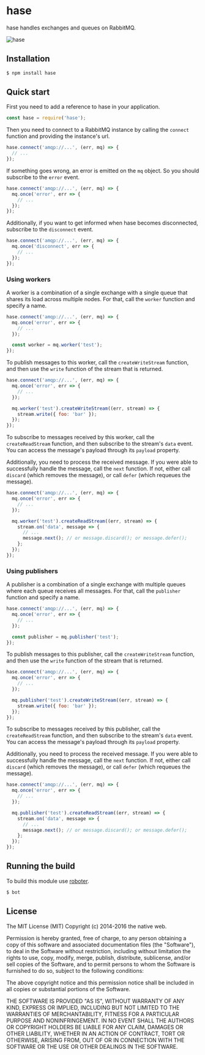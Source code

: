 # hase

hase handles exchanges and queues on RabbitMQ.

![hase](https://github.com/thenativeweb/hase/raw/master/images/logo.jpg "hase")

## Installation

```bash
$ npm install hase
```

## Quick start

First you need to add a reference to hase in your application.

```javascript
const hase = require('hase');
```

Then you need to connect to a RabbitMQ instance by calling the `connect` function and providing the instance's url.

```javascript
hase.connect('amqp://...', (err, mq) => {
  // ...
});
```

If something goes wrong, an error is emitted on the `mq` object. So you should subscribe to the `error` event.

```javascript
hase.connect('amqp://...', (err, mq) => {
  mq.once('error', err => {
    // ...
  });
});
```

Additionally, if you want to get informed when hase becomes disconnected, subscribe to the `disconnect` event.

```javascript
hase.connect('amqp://...', (err, mq) => {
  mq.once('disconnect', err => {
    // ...
  });
});
```

### Using workers

A worker is a combination of a single exchange with a single queue that shares its load across multiple nodes. For that, call the `worker` function and specify a name.

```javascript
hase.connect('amqp://...', (err, mq) => {
  mq.once('error', err => {
    // ...
  });

  const worker = mq.worker('test');
});
```

To publish messages to this worker, call the `createWriteStream` function, and then use the `write` function of the stream that is returned.

```javascript
hase.connect('amqp://...', (err, mq) => {
  mq.once('error', err => {
    // ...
  });

  mq.worker('test').createWriteStream((err, stream) => {
    stream.write({ foo: 'bar' });
  });
});
```

To subscribe to messages received by this worker, call the `createReadStream` function, and then subscribe to the stream's `data` event. You can access the message's payload through its `payload` property.

Additionally, you need to process the received message. If you were able to successfully handle the message, call the `next` function. If not, either call `discard` (which removes the message), or call `defer` (which requeues the message).

```javascript
hase.connect('amqp://...', (err, mq) => {
  mq.once('error', err => {
    // ...
  });

  mq.worker('test').createReadStream((err, stream) => {
    stream.on('data', message => {
      // ...
      message.next(); // or message.discard(); or message.defer();
    };
  });
});
```

### Using publishers

A publisher is a combination of a single exchange with multiple queues where each queue receives all messages. For that, call the `publisher` function and specify a name.

```javascript
hase.connect('amqp://...', (err, mq) => {
  mq.once('error', err => {
    // ...
  });

  const publisher = mq.publisher('test');
});
```

To publish messages to this publisher, call the `createWriteStream` function, and then use the `write` function of the stream that is returned.

```javascript
hase.connect('amqp://...', (err, mq) => {
  mq.once('error', err => {
    // ...
  });

  mq.publisher('test').createWriteStream((err, stream) => {
    stream.write({ foo: 'bar' });
  });
});
```

To subscribe to messages received by this publisher, call the `createReadStream` function, and then subscribe to the stream's `data` event. You can access the message's payload through its `payload` property.

Additionally, you need to process the received message. If you were able to successfully handle the message, call the `next` function. If not, either call `discard` (which removes the message), or call `defer` (which requeues the message).

```javascript
hase.connect('amqp://...', (err, mq) => {
  mq.once('error', err => {
    // ...
  });

  mq.publisher('test').createReadStream((err, stream) => {
    stream.on('data', message => {
      // ...
      message.next(); // or message.discard(); or message.defer();
    };
  });
});
```

## Running the build

To build this module use [roboter](https://www.npmjs.com/package/roboter).

```bash
$ bot
```

## License

The MIT License (MIT)
Copyright (c) 2014-2016 the native web.

Permission is hereby granted, free of charge, to any person obtaining a copy of this software and associated documentation files (the "Software"), to deal in the Software without restriction, including without limitation the rights to use, copy, modify, merge, publish, distribute, sublicense, and/or sell copies of the Software, and to permit persons to whom the Software is furnished to do so, subject to the following conditions:

The above copyright notice and this permission notice shall be included in all copies or substantial portions of the Software.

THE SOFTWARE IS PROVIDED "AS IS", WITHOUT WARRANTY OF ANY KIND, EXPRESS OR IMPLIED, INCLUDING BUT NOT LIMITED TO THE WARRANTIES OF MERCHANTABILITY, FITNESS FOR A PARTICULAR PURPOSE AND NONINFRINGEMENT. IN NO EVENT SHALL THE AUTHORS OR COPYRIGHT HOLDERS BE LIABLE FOR ANY CLAIM, DAMAGES OR OTHER LIABILITY, WHETHER IN AN ACTION OF CONTRACT, TORT OR OTHERWISE, ARISING FROM, OUT OF OR IN CONNECTION WITH THE SOFTWARE OR THE USE OR OTHER DEALINGS IN THE SOFTWARE.
